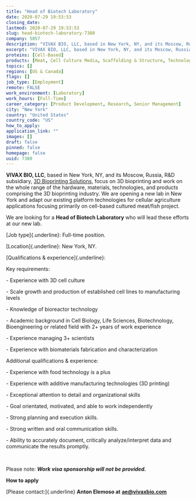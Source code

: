 ```yaml
---
title: "Head of Biotech Laboratory"
date: 2020-07-29 19:53:53
closing_date: 
lastmod: 2020-07-29 19:53:53
slug: head-biotech-laboratory-7380
company: 5857
description: "VIVAX BIO, LLC, based in New York, NY, and its Moscow, Russia, R&D subsidiary, 3D Bioprinting Solutions, focus on 3D bioprinting and work on the whole range of the hardware, materials, technologies, and products comprising the 3D bioprinting industry. We are opening a new lab in New York and adapt our existing platform technologies for cellular agriculture applications focusing primarily on cell-based cultured meat/fish project."
excerpt: "VIVAX BIO, LLC, based in New York, NY, and its Moscow, Russia, R&D subsidiary, 3D Bioprinting Solutions, focus on 3D bioprinting and work on the whole range of the hardware, materials, technologies, and products comprising the 3D bioprinting industry. We are opening a new lab in New York and adapt our existing platform technologies for cellular agriculture applications focusing primarily on cell-based cultured meat/fish project."
proteins: [Cell-Based]
products: [Meat, Cell Culture Media, Scaffolding & Structure, Technology & Equipment]
topics: []
regions: [US & Canada]
flags: []
job_type: [Employment]
remote: FALSE
work_environment: [Laboratory]
work_hours: [Full-Time]
career_category: [Product Development, Research, Senior Management]
city: "New York"
country: "United States"
country_code: "US"
how_to_apply: 
application_link: ""
images: []
draft: false
pinned: false
homepage: false
uuid: 7380
---
```

**VIVAX BIO, LLC**, based in New York, NY, and its Moscow, Russia, R&D
subsidiary, [3D Bioprinting
Solutions](/directory/3d-bioprinting-solutions), focus on 3D bioprinting
and work on the whole range of the hardware, materials, technologies,
and products comprising the 3D bioprinting industry. We are opening a
new lab in New York and adapt our existing platform technologies for
cellular agriculture applications focusing primarily on cell-based
cultured meat/fish project.

We are looking for a **Head of Biotech Laboratory** who will lead these
efforts at our new lab.

[Job type]{.underline}: Full-time position.

[Location]{.underline}: New York, NY.

[Qualifications & experience]{.underline}:

Key requirements:

- Experience with 3D cell culture 

\- Scale growth and production of established cell lines to
manufacturing levels

\- Knowledge of bioreactor technology

\- Academic background in Cell Biology, Life Sciences, Biotechnology,
Bioengineering or related field with 2+ years of work experience

\- Experience managing 3+ scientists

- Experience with biomaterials fabrication and characterization

Additional qualifications & experience:

\- Experience with food technology is a plus

\- Experience with additive manufacturing technologies (3D printing)

\- Exceptional attention to detail and organizational skills

\- Goal orientated, motivated, and able to work independently

\- Strong planning and execution skills.

\- Strong written and oral communication skills.

\- Ability to accurately document, critically analyze/interpret data and
communicate the results promptly.

 

Please note: ***Work visa sponsorship will not be provided.***


**How to apply**


[Please contact:]{.underline} **Anton Elemoso at**
[**ae@vivaxbio.com**](mailto:ae@vivaxbio.com)
